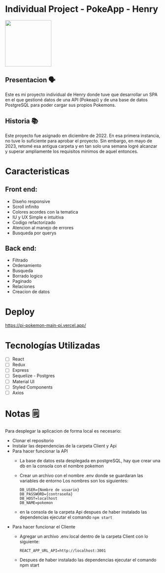 # Individual Project - PokeApp - Henry

<img height="150" src="./pokemon.png" />

## Presentacion 🗣️

Este es mi proyecto individual de Henry donde tuve que desarrollar un SPA en el que gestioné datos de una API (Pokeapi) y de una base de datos PostgreSQL para poder cargar sus propios Pokemons.

## Historia 📚

Este proyecto fue asignado en diciembre de 2022. En esa primera instancia, no tuve lo suficiente para aprobar el proyecto. Sin embargo, en mayo de 2023, retomé esa antigua carpeta y en tan solo una semana logré alcanzar y superar ampliamente los requisitos mínimos de aquel entonces.

# Caracteristicas

## Front end:
- Diseño responsive
- Scroll infinito
- Colores acordes con la tematica
- IU y UX Simple e intuitiva
- Codigo refactorizado
- Atencion al manejo de errores
- Busqueda por querys

## Back end:
- Filtrado 
- Ordenamiento
- Busqueda 
- Borrado logico
- Paginado
- Relaciones
- Creacion de datos

# Deploy

https://pi-pokemon-main-pi.vercel.app/

# Tecnologías Utilizadas

- [ ] React
- [ ] Redux
- [ ] Express
- [ ] Sequelize - Postgres
- [ ] Material UI
- [ ] Styled Components
- [ ] Axios

# Notas 🗒️

Para desplegar la aplicacion de forma local es necesario:

- Clonar el repositorio
- Instalar las dependencias de la carpeta Client y Api 
- Para hacer funcionar la API
  - La base de datos esta desplegada en postgreSQL, hay que crear una db en la consola con el nombre pokemon
  - Crear un archivo con el nombre .env donde se guardaran las variables de entorno
    Los nombres son los siguientes:
    
    ```
    DB_USER={Nombre de usuario}
    DB_PASSWORD={contraseña}
    DB_HOST=localhost
    DB_NAME=pokemon
    ```
  - en la consola de la carpeta Api despues de haber instalado las dependencias ejecutar el comando ```npm start```
- Para hacer funcionar el Cliente  
  - Agregar un archivo .env.local dentro de la carpeta Client con lo siguiente:
  
    ```
    REACT_APP_URL_API=http://localhost:3001
    ```
  - Despues de haber instalado las dependencias ejecutar el comando npm start  
